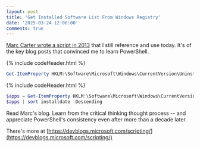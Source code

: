 ```yaml
---
layout: post
title: 'Get Installed Software List From Windows Registry'
date: '2025-03-24 12:00:00'
comments: true
---
```


[Marc Carter wrote a script in 2013](https://devblogs.microsoft.com/scripting/use-powershell-to-find-installed-software/) that I still reference and use today. It's of the key blog posts that convinced me to learn PowerShell. 

{% include codeHeader.html %}
```powershell
Get-ItemProperty HKLM:\Software\Microsoft\Windows\CurrentVersion\Uninstall\* | Select-Object DisplayName, DisplayVersion, InstallDate, Publisher
```

{% include codeHeader.html %}
```powershell
$apps = Get-ItemProperty HKLM:\Software\Microsoft\Windows\CurrentVersion\Uninstall\* | Select-Object DisplayName, DisplayVersion, InstallDate, Publisher
$apps | sort installdate -Descending
```

Read Marc's blog. 
Learn from the critical thinking thought process -- and appreciate PowerShell's consistency even after more than a decade later. 

There's more at [https://devblogs.microsoft.com/scripting/](https://devblogs.microsoft.com/scripting/)
